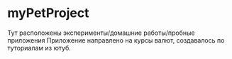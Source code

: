 # myPetProject
Тут расположены эксперименты/домашние работы/пробные приложения
Приложение направлено на курсы валют, создавалось по туториалам из ютуб.
